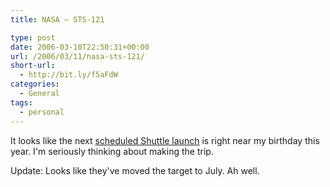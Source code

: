 ```yaml
---
title: NASA – STS-121

type: post
date: 2006-03-10T22:50:31+00:00
url: /2006/03/11/nasa-sts-121/
short-url:
  - http://bit.ly/f5aFdW
categories:
  - General
tags:
  - personal
---
```

It looks like the next <a href="http://www.nasa.gov/mission_pages/shuttle/shuttlemissions/sts121/index.html">scheduled Shuttle launch</a> is right near my birthday this year. I'm seriously thinking about making the trip.

Update: Looks like they've moved the target to July. Ah well.